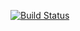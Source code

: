 [![Build Status](https://travis-ci.org/cjlyth/pi-plant-www.svg?branch=master)](https://travis-ci.org/cjlyth/pi-plant-www)
